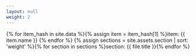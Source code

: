 ```yaml
---
layout: null
weight: 2
---
```

{% for item_hash in site.data %}{% assign item = item_hash[1] %}item: {{ item.name }} {% endfor %}
{% assign sections = site.assets.section | sort: 'weight' %}{% for section in sections %}section: {{ file.title }}{% endfor %}
